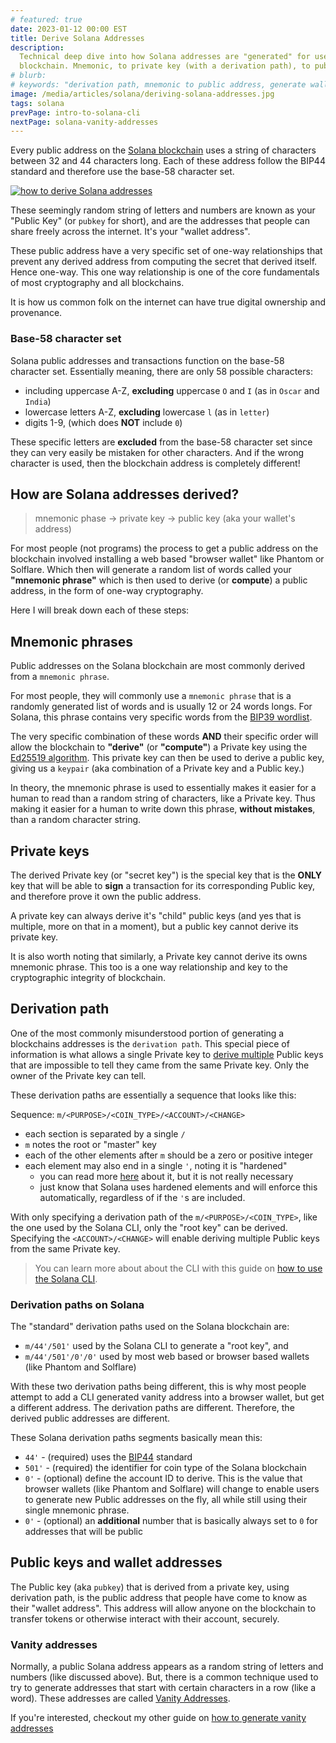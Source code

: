 ```yaml
---
# featured: true
date: 2023-01-12 00:00 EST
title: Derive Solana Addresses
description:
  Technical deep dive into how Solana addresses are "generated" for use on the
  blockchain. Mnemonic, to private key (with a derivation path), to public key.
# blurb:
# keywords: "derivation path, mnemonic to public address, generate wallet address, vanity address"
image: /media/articles/solana/deriving-solana-addresses.jpg
tags: solana
prevPage: intro-to-solana-cli
nextPage: solana-vanity-addresses
---
```


Every public address on the [Solana blockchain](/tags/solana) uses a string of
characters between 32 and 44 characters long. Each of these address follow the
BIP44 standard and therefore use the base-58 character set.

[![how to derive Solana addresses](/media/articles/solana/deriving-solana-addresses.jpg)](./derive-solana-addresses)

These seemingly random string of letters and numbers are known as your "Public
Key" (or `pubkey` for short), and are the addresses that people can share freely
across the internet. It's your "wallet address".

These public address have a very specific set of one-way relationships that
prevent any derived address from computing the secret that derived itself. Hence
one-way. This one way relationship is one of the core fundamentals of most
cryptography and all blockchains.

It is how us common folk on the internet can have true digital ownership and
provenance.

### Base-58 character set

Solana public addresses and transactions function on the base-58 character set.
Essentially meaning, there are only 58 possible characters:

- including uppercase A-Z, **excluding** uppercase `O` and `I` (as in `Oscar`
  and `India`)
- lowercase letters A-Z, **excluding** lowercase `l` (as in `letter`)
- digits 1-9, (which does **NOT** include `0`)

These specific letters are **excluded** from the base-58 character set since
they can very easily be mistaken for other characters. And if the wrong
character is used, then the blockchain address is completely different!

## How are Solana addresses derived?

> mnemonic phase -> private key -> public key (aka your wallet's address)

For most people (not programs) the process to get a public address on the
blockchain involved installing a web based "browser wallet" like Phantom or
Solflare. Which then will generate a random list of words called your
**"mnemonic phrase"** which is then used to derive (or **compute**) a public
address, in the form of one-way cryptography.

Here I will break down each of these steps:

## Mnemonic phrases

Public addresses on the Solana blockchain are most commonly derived from a
`mnemonic phrase`.

For most people, they will commonly use a `mnemonic phrase` that is a randomly
generated list of words and is usually 12 or 24 words longs. For Solana, this
phrase contains very specific words from the
[BIP39 wordlist](https://github.com/bitcoin/bips/blob/master/bip-0039/bip-0039-wordlists.md).

The very specific combination of these words **AND** their specific order will
allow the blockchain to **"derive"** (or **"compute"**) a Private key using the
[Ed25519 algorithm](https://en.wikipedia.org/wiki/EdDSA#Ed25519). This private
key can then be used to derive a public key, giving us a `keypair` (aka
combination of a Private key and a Public key.)

In theory, the mnemonic phrase is used to essentially makes it easier for a
human to read than a random string of characters, like a Private key. Thus
making it easier for a human to write down this phrase, **without mistakes**,
than a random character string.

## Private keys

The derived Private key (or "secret key") is the special key that is the
**ONLY** key that will be able to **sign** a transaction for its corresponding
Public key, and therefore prove it own the public address.

A private key can always derive it's "child" public keys (and yes that is
multiple, more on that in a moment), but a public key cannot derive its private
key.

<Callout>

It is also worth noting that similarly, a Private key cannot derive its owns
mnemonic phrase. This too is a one way relationship and key to the cryptographic
integrity of blockchain.

</Callout>

## Derivation path

One of the most commonly misunderstood portion of generating a blockchains
addresses is the `derivation path`. This special piece of information is what
allows a single Private key to
[derive multiple](https://docs.solana.com/wallet-guide/paper-wallet#hierarchical-derivation)
Public keys that are impossible to tell they came from the same Private key.
Only the owner of the Private key can tell.

These derivation paths are essentially a sequence that looks like this:

Sequence: `m/<PURPOSE>/<COIN_TYPE>/<ACCOUNT>/<CHANGE>`

- each section is separated by a single `/`
- `m` notes the root or "master" key
- each of the other elements after `m` should be a zero or positive integer
- each element may also end in a single `'`, noting it is "hardened"
  - you can read more
    [here](https://github.com/satoshilabs/slips/blob/master/slip-0010.md) about
    it, but it is not really necessary
  - just know that Solana uses hardened elements and will enforce this
    automatically, regardless of if the `'`s are included.

With only specifying a derivation path of the `m/<PURPOSE>/<COIN_TYPE>`, like
the one used by the Solana CLI, only the "root key" can be derived. Specifying
the `<ACCOUNT>/<CHANGE>` will enable deriving multiple Public keys from the same
Private key.

> You can learn more about about the CLI with this guide on
> [how to use the Solana CLI](https://nick.af/articles/intro-to-solana-cli).

### Derivation paths on Solana

The "standard" derivation paths used on the Solana blockchain are:

- `m/44'/501'` used by the Solana CLI to generate a "root key", and
- `m/44'/501'/0'/0'` used by most web based or browser based wallets (like
  Phantom and Solflare)

<Callout title="Note">

With these two derivation paths being different, this is why most people attempt
to add a CLI generated vanity address into a browser wallet, but get a different
address. The derivation paths are different. Therefore, the derived public
addresses are different.

</Callout>

These Solana derivation paths segments basically mean this:

- `44'` - (required) uses the
  [BIP44](https://github.com/bitcoin/bips/blob/master/bip-0044.mediawiki)
  standard
- `501'` - (required) the identifier for coin type of the Solana blockchain
- `0'` - (optional) define the account ID to derive. This is the value that
  browser wallets (like Phantom and Solflare) will change to enable users to
  generate new Public addresses on the fly, all while still using their single
  mnemonic phrase.
- `0'` - (optional) an **additional** number that is basically always set to `0`
  for addresses that will be public

## Public keys and wallet addresses

The Public key (aka `pubkey`) that is derived from a private key, using
derivation path, is the public address that people have come to know as their
"wallet address". This address will allow anyone on the blockchain to transfer
tokens or otherwise interact with their account, securely.

### Vanity addresses

Normally, a public Solana address appears as a random string of letters and
numbers (like discussed above). But, there is a common technique used to try to
generate addresses that start with certain characters in a row (like a word).
These addresses are called [Vanity Addresses](./solana-vanity-addresses.md).

If you're interested, checkout my other guide on
[how to generate vanity addresses](./solana-vanity-addresses.md)
